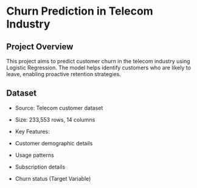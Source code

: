 # Churn Prediction in Telecom Industry

## Project Overview
This project aims to predict customer churn in the telecom industry using Logistic Regression. The model helps identify customers who are likely to leave, enabling proactive retention strategies.

## Dataset
- Source: Telecom customer dataset
- Size: 233,553 rows, 14 columns

- Key Features:
- Customer demographic details
- Usage patterns
- Subscription details
- Churn status (Target Variable)
